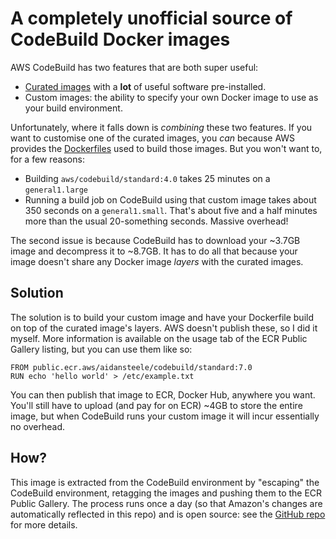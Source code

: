 # A completely unofficial source of CodeBuild Docker images

AWS CodeBuild has two features that are both super useful:

* [Curated images](https://docs.aws.amazon.com/codebuild/latest/userguide/build-env-ref-available.html) with
  a **lot** of useful software pre-installed.
* Custom images: the ability to specify your own Docker image to use as your
  build environment.

Unfortunately, where it falls down is _combining_ these two features. If you want
to customise one of the curated images, you _can_ because AWS provides the [Dockerfiles](https://github.com/aws/aws-codebuild-docker-images)
used to build those images. But you won't want to, for a few reasons:

* Building `aws/codebuild/standard:4.0` takes 25 minutes on a `general1.large`
* Running a build job on CodeBuild using that custom image takes about 350 seconds
  on a `general1.small`. That's about five and a half minutes more than the usual
  20-something seconds. Massive overhead!

The second issue is because CodeBuild has to download your ~3.7GB image and decompress
it to ~8.7GB. It has to do all that because your image doesn't share any Docker image
_layers_ with the curated images.

## Solution

The solution is to build your custom image and have your Dockerfile build on
top of the curated image's layers. AWS doesn't publish these, so I did it myself.
More information is available on the usage tab of the ECR Public Gallery listing, but 
you can use them like so:

```
FROM public.ecr.aws/aidansteele/codebuild/standard:7.0
RUN echo 'hello world' > /etc/example.txt
```

You can then publish that image to ECR, Docker Hub, anywhere you want. You'll
still have to upload (and pay for on ECR) ~4GB to store the entire image, but
when CodeBuild runs your custom image it will incur essentially no overhead.

## How?

This image is extracted from the CodeBuild environment by "escaping" the CodeBuild
environment, retagging the images and pushing them to the ECR Public Gallery. The process
runs once a day (so that Amazon's changes are automatically reflected in this repo)
and is open source: see the [GitHub repo](https://github.com/aidansteele/codebuild)
for more details.
